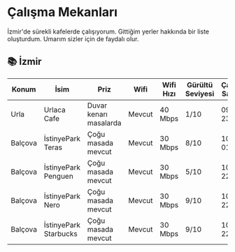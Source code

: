 # Çalışma Mekanları

İzmir'de sürekli kafelerde çalışıyorum. Gittiğim yerler hakkında bir liste oluşturdum. Umarım sizler için de faydalı olur.


## 📚 İzmir 

| Konum                       | İsim                | Priz                   |   Wifi   | Wifi Hızı | Gürültü Seviyesi | Çalışma Saatleri | Instagram Adresi     |
|-----------------------------|---------------------|------------------------|----------|-----------|------------------|------------------|----------------------|
| Urla                        | Urlaca Cafe         | Duvar kenarı masalarda |  Mevcut  |  40 Mbps  |       1/10       |   09:00 - 23:00  | @urlacacafe          |
| Balçova                     | İstinyePark Teras   | Çoğu masada mevcut     |  Mevcut  |  30 Mbps  |       8/10       |   10:00 - 01:00  | @istinyeparkteras    |
| Balçova                     | İstinyePark Penguen | Çoğu masada mevcut     |  Mevcut  |  30 Mbps  |       5/10       |   10:00 - 22:00  | @penguen.kitabevi    |
| Balçova                     | İstinyePark Nero    | Çoğu masada mevcut     |  Mevcut  |  30 Mbps  |       9/10       |   10:00 - 22:00  | @caffenero           |
| Balçova                     | İstinyePark Starbucks| Çoğu masada mevcut     |  Mevcut  |  30 Mbps  |       9/10       |   10:00 - 22:00  | @starbucks_tr       |
